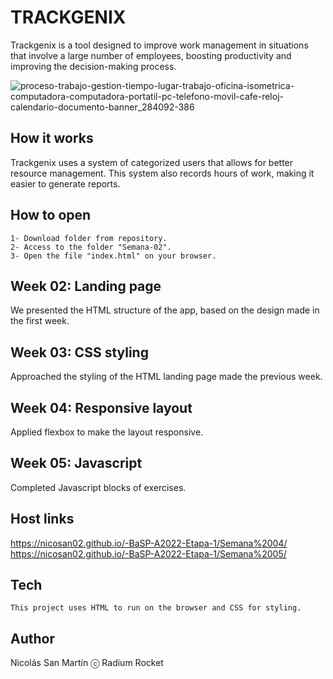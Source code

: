 # TRACKGENIX


Trackgenix is a tool designed to improve work management in situations that involve a large number of employees, boosting productivity and improving the decision-making process.

![proceso-trabajo-gestion-tiempo-lugar-trabajo-oficina-isometrica-computadora-computadora-portatil-pc-telefono-movil-cafe-reloj-calendario-documento-banner_284092-386](https://user-images.githubusercontent.com/107139347/188753284-c2b1c893-5d2e-4164-abdf-b49acecc7c02.png)

## How it works

Trackgenix uses a system of categorized users that allows for better resource management. 
This system also records hours of work, making it easier to generate reports.


## How to open
```
1- Download folder from repository.
2- Access to the folder "Semana-02".
3- Open the file "index.html" on your browser.
```
## Week 02: Landing page 
We presented the HTML structure of the app, based on the design made in the first week.
## Week 03: CSS styling
Approached the styling of the HTML landing page made the previous week.
## Week 04: Responsive layout
Applied flexbox to make the layout responsive.
## Week 05: Javascript
Completed Javascript blocks of exercises.

## Host links
https://nicosan02.github.io/-BaSP-A2022-Etapa-1/Semana%2004/
https://nicosan02.github.io/-BaSP-A2022-Etapa-1/Semana%2005/

## Tech
```
This project uses HTML to run on the browser and CSS for styling.
```

## Author 
Nicolás San Martín
ⓒ Radium Rocket